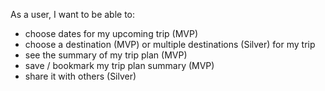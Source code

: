 As a user, I want to be able to:

- choose dates for my upcoming trip (MVP)
- choose a destination (MVP) or multiple destinations (Silver) for my trip
- see the summary of my trip plan (MVP)
- save / bookmark my trip plan summary (MVP)
- share it with others (Silver)
